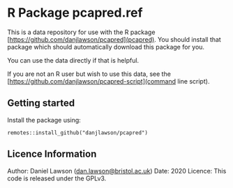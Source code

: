 # R Package pcapred.ref

This is a data repository for use with the R package [https://github.com/danjlawson/pcapred](pcapred). You should install that package which should automatically download this package for you.

You can use the data directly if that is helpful.

If you are not an R user but wish to use this data, see the [https://github.com/danjlawson/pcapred-script](command line script).

## Getting started

Install the package using:

```{r}
remotes::install_github("danjlawson/pcapred")
```

## Licence Information

Author: Daniel Lawson (dan.lawson@bristol.ac.uk)
Date: 2020
Licence: This code is released under the GPLv3.
